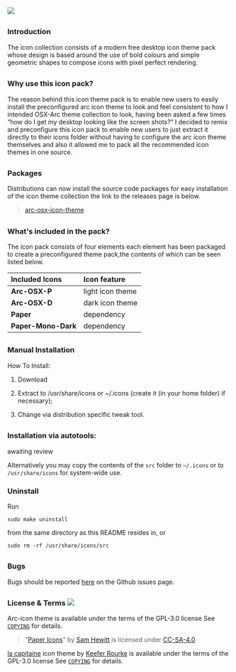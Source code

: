 ![](https://github.com/LinxGem33/Arc-OSX-Icons/blob/master/icon-preview.png?raw=true)

##

### Introduction

The icon collection consists of a modern free desktop icon theme pack whose design is based around the use of bold colours and simple geometric shapes to compose icons with pixel perfect rendering. 

##

### Why use this icon pack?

The reason behind this icon theme pack is to enable new users to easily install the preconfigured arc icon theme to look and feel consistent to how I intended OSX-Arc theme collection to look, having been asked a few times “how do I get my desktop looking like the screen shots?” I decided to remix and preconfigure this icon pack to enable new users to just extract it directly to their icons folder without having to configure the arc icon theme themselves and also it allowed me to pack all the recommended icon themes in one source.

##

### Packages

Distributions can now install the source code packages for easy installation of the icon theme collection the link to the releases page is below.

> [arc-osx-icon-theme](https://github.com/LinxGem33/Arc-OSX-Icons/releases)

##

### What's included in the pack?

The icon pack consists of four elements each element has been packaged to create a preconfigured theme pack,the contents of which can be seen listed below.

| Included Icons  | Icon feature  |
|:---|:---|
|  **Arc-OSX-P**  | light icon theme  |
|  **Arc-OSX-D**  | dark icon theme    |
|  **Paper**      | dependency |
|  **Paper-Mono-Dark** | dependency |


##

### Manual Installation

How To Install:

1. Download

2. Extract to /usr/share/icons
or ~/.icons (create it (in your home folder) if necessary);

3. Change via distribution specific tweak tool.

##
### Installation via autotools: 

awaiting review

Alternatively you may copy the contents of the `src` folder to `~/.icons` or to `/usr/share/icons` for system-wide use.

### Uninstall

Run

    sudo make uninstall

from the same directory as this README resides in, or

    sudo rm -rf /usr/share/icons/src

## 

### Bugs

Bugs should be reported [here](https://github.com/LinxGem33/Arc-OSX-Icons/issues) on the Github issues page.

## 

### License & Terms ![](https://github.com/LinxGem33/Arc-OSX-Icons/blob/master/COPYING)

Arc-icon theme is available under the terms of the GPL-3.0 license See [`COPYING`](https://github.com/LinxGem33/Arc-OSX-Icons/blob/master/COPYING) for details.

> "[Paper Icons](https://github.com/snwh/paper-icon-theme)" by [Sam Hewitt](http://samuelhewitt.com/) is licensed under [CC-SA-4.0](http://creativecommons.org/licenses/by-sa/4.0/)

[la capitaine](https://github.com/keeferrourke/la-capitaine-icon-theme) icon theme by [Keefer Rourke](https://github.com/keeferrourke) is available under the terms of the GPL-3.0 license See [`COPYING`](https://github.com/LinxGem33/Arc-OSX-Icons/blob/master/COPYING) for details.
